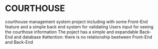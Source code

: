 # COURTHOUSE

courthouse management system project including with some Front-End feature and a simple back end system for validating Users input for seeing the courthose information
The poject has a simple and expandable Back-End and database
#attention: there is no relationship beetween Front-End and Back-End
